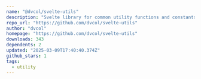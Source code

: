 ```yaml
---
name: "@dvcol/svelte-utils"
description: "Svelte library for common utility functions and constants."
repo_url: "https://github.com/dvcol/svelte-utils"
author: "dvcol"
homepage: "https://github.com/dvcol/svelte-utils"
downloads: 343
dependents: 2
updated: "2025-03-09T17:40:40.374Z"
github_stars: 1
tags: 
  - utility
---
```

